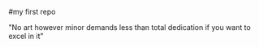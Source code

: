 
#my first repo

"No art however minor demands less than total dedication if you want to excel in it"
